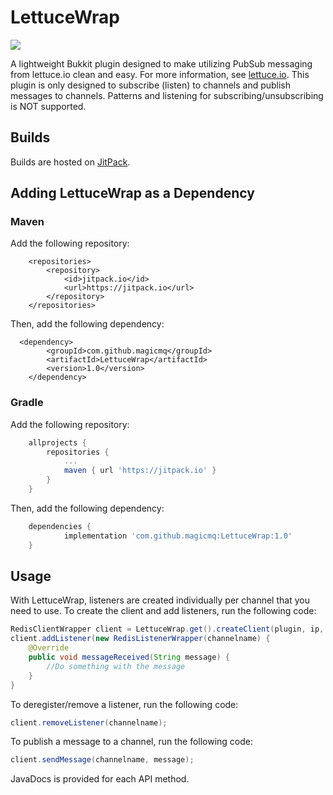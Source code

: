 # LettuceWrap
[![](https://jitpack.io/v/magicmq/LettuceWrap.svg)](https://jitpack.io/#magicmq/LettuceWrap)

A lightweight Bukkit plugin designed to make utilizing PubSub messaging from lettuce.io clean and easy. For more information, see [lettuce.io](http://lettuce.io). This plugin is only designed to subscribe (listen) to channels and publish messages to channels. Patterns and listening for subscribing/unsubscribing is NOT supported.

## Builds
Builds are hosted on [JitPack](https://jitpack.io/#magicmq/LettuceWrap).

## Adding LettuceWrap as a Dependency
### Maven
Add the following repository:
``` maven
	<repositories>
		<repository>
		    <id>jitpack.io</id>
		    <url>https://jitpack.io</url>
		</repository>
	</repositories>
```
Then, add the following dependency:
``` maven
  <dependency>
	    <groupId>com.github.magicmq</groupId>
	    <artifactId>LettuceWrap</artifactId>
	    <version>1.0</version>
	</dependency>
```
### Gradle
Add the following repository:
``` groovy
	allprojects {
		repositories {
			...
			maven { url 'https://jitpack.io' }
		}
	}
```
Then, add the following dependency:
``` groovy
	dependencies {
	        implementation 'com.github.magicmq:LettuceWrap:1.0'
	}
```

## Usage
With LettuceWrap, listeners are created individually per channel that you need to use. To create the client and add listeners, run the following code:
``` java
RedisClientWrapper client = LettuceWrap.get().createClient(plugin, ip, port, password);
client.addListener(new RedisListenerWrapper(channelname) {
    @Override
    public void messageReceived(String message) {
        //Do something with the message
    }
}
```
To deregister/remove a listener, run the following code:
``` java
client.removeListener(channelname);
```

To publish a message to a channel, run the following code:
``` java
client.sendMessage(channelname, message);
```
JavaDocs is provided for each API method.
